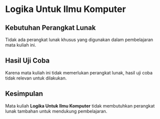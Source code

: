 # Logika Untuk Ilmu Komputer
## Kebutuhan Perangkat Lunak
Tidak ada perangkat lunak khusus yang digunakan dalam pembelajaran mata kuliah ini.

## Hasil Uji Coba
Karena mata kuliah ini tidak memerlukan perangkat lunak, hasil uji coba tidak relevan untuk dilakukan.

## Kesimpulan
Mata kuliah **Logika Untuk Ilmu Komputer** tidak membutuhkan perangkat lunak tambahan untuk mendukung pembelajaran.

